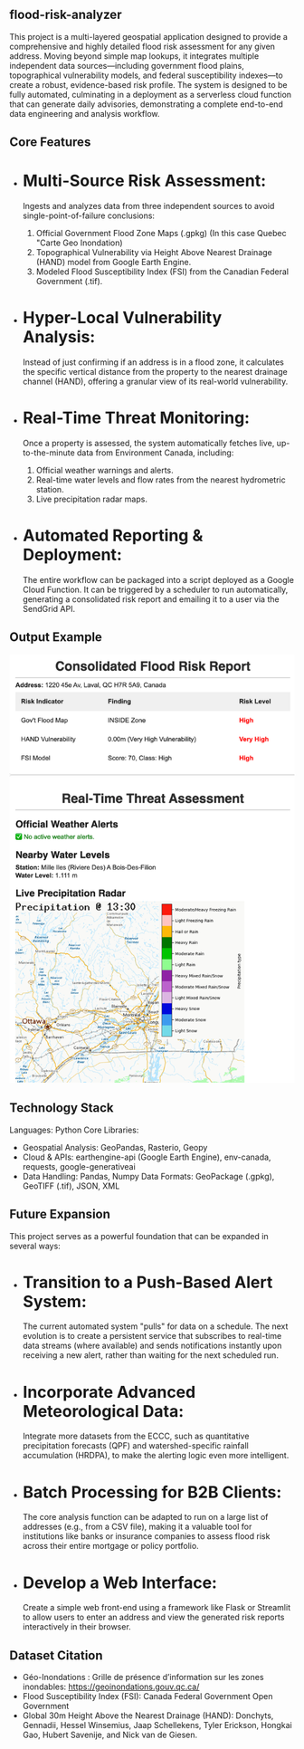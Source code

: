 ## flood-risk-analyzer
This project is a multi-layered geospatial application designed to provide a comprehensive and highly detailed flood risk assessment for any given address. Moving beyond simple map lookups, it integrates multiple independent data sources—including government flood plains, topographical vulnerability models, and federal susceptibility indexes—to create a robust, evidence-based risk profile.
The system is designed to be fully automated, culminating in a deployment as a serverless cloud function that can generate daily advisories, demonstrating a complete end-to-end data engineering and analysis workflow.

## Core Features
- # Multi-Source Risk Assessment:
  Ingests and analyzes data from three independent sources to avoid single-point-of-failure conclusions:
  1. Official Government Flood Zone Maps (.gpkg) (In this case Quebec "Carte Geo Inondation) 
  2. Topographical Vulnerability via Height Above Nearest Drainage (HAND) model from Google Earth Engine.
  3. Modeled Flood Susceptibility Index (FSI) from the Canadian Federal Government (.tif).

- # Hyper-Local Vulnerability Analysis:
  Instead of just confirming if an address is in a flood zone, it calculates the specific vertical distance from the property to the nearest drainage channel (HAND), offering a granular view of its real-world vulnerability.

- # Real-Time Threat Monitoring:
  Once a property is assessed, the system automatically fetches live, up-to-the-minute data from Environment Canada, including:
  1. Official weather warnings and alerts.
  2. Real-time water levels and flow rates from the nearest hydrometric station.
  3. Live precipitation radar maps.
     
- # Automated Reporting & Deployment:
  The entire workflow can be packaged into a script deployed as a Google Cloud Function. It can be triggered by a scheduler to run automatically, generating a consolidated risk report and emailing it to a user via the SendGrid API.

## Output Example

![Output](screenshot.png)

## Technology Stack
Languages: Python
Core Libraries:
 - Geospatial Analysis: GeoPandas, Rasterio, Geopy
 - Cloud & APIs: earthengine-api (Google Earth Engine), env-canada, requests, google-generativeai
 - Data Handling: Pandas, Numpy
Data Formats: GeoPackage (.gpkg), GeoTIFF (.tif), JSON, XML

## Future Expansion
This project serves as a powerful foundation that can be expanded in several ways:

- # Transition to a Push-Based Alert System:
  The current automated system "pulls" for data on a schedule. The next evolution is to create a persistent service that subscribes to real-time data streams (where available) and sends notifications instantly upon receiving a new alert, rather than waiting for the next scheduled run.

- # Incorporate Advanced Meteorological Data:
  Integrate more datasets from the ECCC, such as quantitative precipitation forecasts (QPF) and watershed-specific rainfall accumulation (HRDPA), to make the alerting logic even more intelligent.

- # Batch Processing for B2B Clients:
  The core analysis function can be adapted to run on a large list of addresses (e.g., from a CSV file), making it a valuable tool for institutions like banks or insurance companies to assess flood risk across their entire mortgage or policy portfolio.

- # Develop a Web Interface:
  Create a simple web front-end using a framework like Flask or Streamlit to allow users to enter an address and view the generated risk reports interactively in their browser.

## Dataset Citation
- Géo-Inondations : Grille de présence d’information sur les zones inondables: https://geoinondations.gouv.qc.ca/
- Flood Susceptibility Index (FSI): Canada Federal Government Open Government
- Global 30m Height Above the Nearest Drainage (HAND): Donchyts, Gennadii, Hessel Winsemius, Jaap Schellekens, Tyler Erickson, Hongkai Gao, Hubert Savenije, and Nick van de Giesen.
